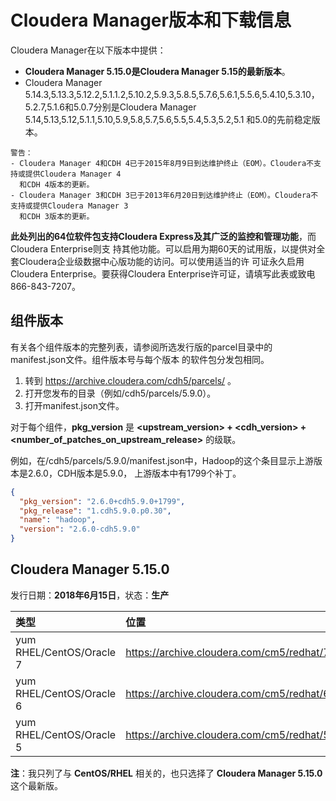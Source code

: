 Cloudera Manager版本和下载信息
================================================================================
Cloudera Manager在以下版本中提供：
+ **Cloudera Manager 5.15.0是Cloudera Manager 5.15的最新版本**。
+ Cloudera Manager 5.14.3,5.13.3,5.12.2,5.1.1.2,5.10.2,5.9.3,5.8.5,5.7.6,5.6.1,5.5.6,5.4.10,5.3.10，
5.2.7,5.1.6和5.0.7分别是Cloudera Manager 5.14,5.13,5.12,5.1.1,5.10,5.9,5.8,5.7,5.6,5.5,5.4,5.3,5.2,5.1
和5.0的先前稳定版本。
```
警告：
- Cloudera Manager 4和CDH 4已于2015年8月9日到达维护终止（EOM）。Cloudera不支持或提供Cloudera Manager 4
  和CDH 4版本的更新。
- Cloudera Manager 3和CDH 3已于2013年6月20日到达维护终止（EOM）。Cloudera不支持或提供Cloudera Manager 3
  和CDH 3版本的更新。
```
**此处列出的64位软件包支持Cloudera Express及其广泛的监控和管理功能**，而Cloudera Enterprise则支
持其他功能。可以启用为期60天的试用版，以提供对全套Cloudera企业级数据中心版功能的访问。可以使用适当的许
可证永久启用Cloudera Enterprise。要获得Cloudera Enterprise许可证，请填写此表或致电866-843-7207。

## 组件版本
有关各个组件版本的完整列表，请参阅所选发行版的parcel目录中的manifest.json文件。组件版本号与每个版本
的软件包分发包相同。
1. 转到 https://archive.cloudera.com/cdh5/parcels/ 。
2. 打开您发布的目录（例如/cdh5/parcels/5.9.0）。
3. 打开manifest.json文件。

对于每个组件，**pkg_version** 是 **<upstream_version> + <cdh_version> +
<number_of_patches_on_upstream_release>** 的级联。

例如，在/cdh5/parcels/5.9.0/manifest.json中，Hadoop的这个条目显示上游版本是2.6.0，CDH版本是5.9.0，
上游版本中有1799个补丁。
```json
{
  "pkg_version": "2.6.0+cdh5.9.0+1799",
  "pkg_release": "1.cdh5.9.0.p0.30",
  "name": "hadoop",
  "version": "2.6.0-cdh5.9.0"
}
```

## Cloudera Manager 5.15.0
发行日期：**2018年6月15日**，状态：**生产**

| 类型 | 位置 | repo文件 | Tarball文件 |
| :------------- | :------------- | :-------------- | :----------------- |
| yum RHEL/CentOS/Oracle 7 | https://archive.cloudera.com/cm5/redhat/7/x86_64/cm/5.15.0/ | https://archive.cloudera.com/cm5/redhat/7/x86_64/cm/cloudera-manager.repo | https://archive.cloudera.com/cm5/cm/5/cloudera-manager-centos7-cm5.15.0_x86_64.tar.gz |
| yum RHEL/CentOS/Oracle 6 | https://archive.cloudera.com/cm5/redhat/6/x86_64/cm/5.15.0/ | https://archive.cloudera.com/cm5/redhat/6/x86_64/cm/cloudera-manager.repo | https://archive.cloudera.com/cm5/cm/5/cloudera-manager-el6-cm5.15.0_x86_64.tar.gz |
| yum RHEL/CentOS/Oracle 5 | https://archive.cloudera.com/cm5/redhat/5/x86_64/cm/5.15.0/ | https://archive.cloudera.com/cm5/redhat/5/x86_64/cm/cloudera-manager.repo | https://archive.cloudera.com/cm5/cm/5/cloudera-manager-el5-cm5.15.0_x86_64.tar.gz |

**注**：我只列了与 **CentOS/RHEL** 相关的，也只选择了 **Cloudera Manager 5.15.0** 这个最新版。
